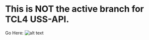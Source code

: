 # This is NOT the active branch for TCL4 USS-API. 
Go Here: 
![alt text](https://github.com/nasa/utm-apis/tree/v4-draft/uss-api "tcl4 uss-api")
